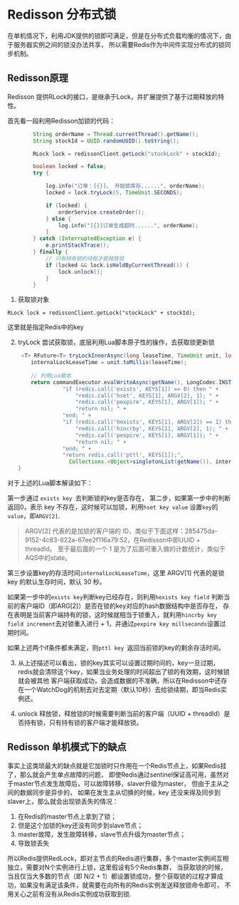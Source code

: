 # Redisson 分布式锁

在单机情况下，利用JDK提供的锁即可满足，但是在分布式负载均衡的情况下，由于服务器实例之间的锁没办法共享，
所以需要Redis作为中间件实现分布式的锁同步机制。


## Redisson原理

Redisson 提供RLock的接口，是继承于Lock，并扩展提供了基于过期释放的特性。

首先看一段利用Redisson加锁的代码：
```java
        String orderName = Thread.currentThread().getName();
        String stockId = UUID.randomUUID().toString();

        RLock lock = redissonClient.getLock("stockLock" + stockId);

        boolean locked = false;
        try {

            log.info("订单：[{}]， 开始锁库存......", orderName);
            locked = lock.tryLock(5, TimeUnit.SECONDS);

            if (locked) {
                orderService.createOrder();
            } else {
                log.info("[{}]订单生成超时......", orderName);
            }
        } catch (InterruptedException e) {
            e.printStackTrace();
        } finally {
            // 只有持有锁的线程才能释放锁
            if (locked && lock.isHeldByCurrentThread()) {
                lock.unlock();
            }
        }
```

1. 获取锁对象

`RLock lock = redissonClient.getLock("stockLock" + stockId);`
   
这里就是指定Redis中的key

2. tryLock 尝试获取锁，底层利用Lua脚本原子性的操作，去获取锁更新锁
    ```java
     <T> RFuture<T> tryLockInnerAsync(long leaseTime, TimeUnit unit, long threadId, RedisStrictCommand<T> command) {
        internalLockLeaseTime = unit.toMillis(leaseTime);
        
        // 利用Lua脚本
        return commandExecutor.evalWriteAsync(getName(), LongCodec.INSTANCE, command,
                  "if (redis.call('exists', KEYS[1]) == 0) then " +
                      "redis.call('hset', KEYS[1], ARGV[2], 1); " +
                      "redis.call('pexpire', KEYS[1], ARGV[1]); " +
                      "return nil; " +
                  "end; " +
                  "if (redis.call('hexists', KEYS[1], ARGV[2]) == 1) then " +
                      "redis.call('hincrby', KEYS[1], ARGV[2], 1); " +
                      "redis.call('pexpire', KEYS[1], ARGV[1]); " +
                      "return nil; " +
                  "end; " +
                  "return redis.call('pttl', KEYS[1]);",
                    Collections.<Object>singletonList(getName()), internalLockLeaseTime, getLockName(threadId));
    }
    ```
   
对于上述的Lua脚本解读如下：

第一步通过 `exists key `去判断锁的key是否存在，
第二步，如果第一步中的判断返回0，表示 key 不存在，这时候可以加锁，利用`hset key value` 设置`key`的`value`，即`ARGV[2]`.
> ARGV[2] 代表的是加锁的客户端的 ID，类似于下面这样：285475da-9152-4c83-822a-67ee2f116a79:52，在Redisson中即UUID + threadId。
> 至于最后面的一个 1 是为了后面可重入做的计数统计，类似于AQS中的state。

第三步设置key的存活时间`internalLockLeaseTime`，这里 ARGV[1] 代表的是锁 key 的默认生存时间，默认 30 秒。

如果第一步中的`exists key`判断key已经存在，则利用`hexists key field` 判断当前的客户端ID（即ARG[2]）是否在锁的key对应的hash数据结构中是否存在，
存在表明是当前客户端持有的锁，这时候就相当于锁重入，就利用`hincrby key field increment`去对锁重入进行 + 1，并通过`pexpire key millseconds`设置过期时间。

如果上述两个if条件都未满足，则`pttl key `返回当前锁的key的剩余存活时间。

3. 从上述描述可以看出，锁的key其实可以设置过期时间的，key一旦过期，redis就会清除这个key，如果当业务处理的时间超出了锁的有效期，这时候锁就会被其他
   客户端获取成功，会造成数据的不准确，所以在Redisson中还存在一个WatchDog的机制去对去定期（默认10秒）去给锁续期，即当Redis实例还。

4. unlock 释放锁，释放锁的时候需要判断当前的客户端（UUID + threadId）是否持有锁，只有持有锁的客户端才能释放锁。


## Redisson 单机模式下的缺点
事实上这类琐最大的缺点就是它加锁时只作用在一个Redis节点上，如果Redis挂了，那么就会产生单点故障的问题，
即使Redis通过sentinel保证高可用，虽然对于master节点发生故障后，可以故障转移，slaver升级为master，
但由于主从之间的数据同步是异步的， 如果在发生主从切换的时候，key 还没来得及同步到slaver上，那么就会出现锁丢失的情况：

   1. 在Redis的master节点上拿到了锁；
   2. 但是这个加锁的key还没有同步到slave节点；
   3. master故障，发生故障转移，slave节点升级为master节点；
   4. 导致锁丢失

所以Redis提供RedLock，即对主节点的Redis进行集群，多个master实例间互相独立，需要对N个实例进行上锁，这里假设有5个Redis集群，
当获取锁的时候，当且仅当大多数的节点（即 N/2 + 1）都设置锁成功，整个获取锁的过程才算成功，如果没有满足该条件，就需要在向所有的Redis实例发送释放锁命令即可，
不用关心之前有没有从Redis实例成功获取到锁.


